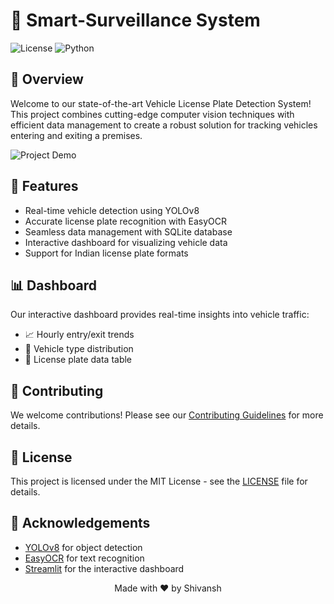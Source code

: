 # 🚗 Smart-Surveillance System

![License](https://img.shields.io/badge/license-MIT-blue.svg)
![Python](https://img.shields.io/badge/python-3.9%2B-blue.svg)

## 🌟 Overview

Welcome to our state-of-the-art Vehicle License Plate Detection System! This project combines cutting-edge computer vision techniques with efficient data management to create a robust solution for tracking vehicles entering and exiting a premises.

![Project Demo](demo.gif)  <!-- Correctly referenced GIF -->

## 🚀 Features

- Real-time vehicle detection using YOLOv8
- Accurate license plate recognition with EasyOCR
- Seamless data management with SQLite database
- Interactive dashboard for visualizing vehicle data
- Support for Indian license plate formats

## 📊 Dashboard

Our interactive dashboard provides real-time insights into vehicle traffic:

- 📈 Hourly entry/exit trends
- 🚙 Vehicle type distribution
- 🔢 License plate data table

## 🤝 Contributing

We welcome contributions! Please see our [Contributing Guidelines](CONTRIBUTING.md) for more details.

## 📝 License

This project is licensed under the MIT License - see the [LICENSE](LICENSE) file for details.

## 🙏 Acknowledgements

- [YOLOv8](https://github.com/ultralytics/ultralytics) for object detection
- [EasyOCR](https://github.com/JaidedAI/EasyOCR) for text recognition
- [Streamlit](https://streamlit.io/) for the interactive dashboard

<p align="center">
Made with ❤️ by Shivansh
</p>

